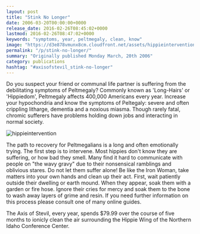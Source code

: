 ```yaml
---
layout: post
title: "Stink No Longer"
date: 2006-03-20T00:00:00+0000
release_date: 2016-02-26T08:45:02+0000
lastmod: 2016-02-26T08:47:02+0000
keywords: "symptoms, year, peltmegaly, clean, know"
image: "https://d3e878vmunx8cm.cloudfront.net/assets/hippieintervention.jpg"
permalink: "/p/stink-no-longer/"
summary: "Originally published Monday March, 20th 2006"
category: publications
hashtag: "#axisofstevil_stink-no-longer"
---
```


[id_1]: https://d3e878vmunx8cm.cloudfront.net/assets/hippieintervention.jpg "hippieintervention"

Do you suspect your friend or communal life partner is suffering from the debilitating symptoms of Peltmegaly? Commonly known as 'Long-Hairs' or 'Hippiedom', Peltmegaly affects 400,000 Americans every year. Increase your hypochondria and know the symptoms of Peltegaly: severe and often crippling litharge, dementia and a noxious miasma. Though rarely fatal, chromic sufferers have problems holding down jobs and interacting in normal society.

![hippieintervention][id_1]

The path to recovery for Peltmegalians is a long and often emotionally trying. The first step is to intervene. Most hippies don't know they are suffering, or how bad they smell. Many find it hard to communicate with people on "the wavy gravy" due to their nonsensical ramblings and oblivious stares. Do not let them suffer alone! Be like the Iron Woman, take matters into your own hands and clean up their act. First, wait patiently outside their dwelling or earth mound. When they appear, soak them with a garden or fire hose. Ignore their cries for mercy and soak them to the bone to wash away layers of grime and resin.
If you need further information on this process please consult one of many online guides.

The Axis of Stevil, every year, spends $79.99 over the course of five months to ionicly clean the air surrounding the Hippie Wing of the Northern Idaho Conference Center.
